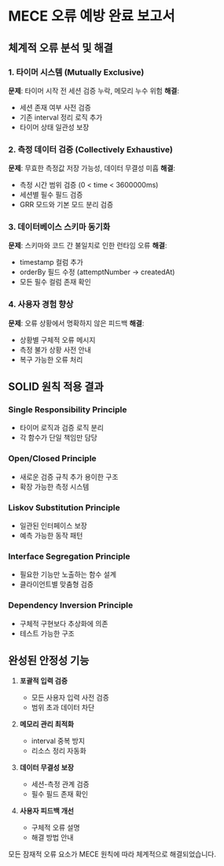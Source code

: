 # MECE 오류 예방 완료 보고서

## 체계적 오류 분석 및 해결

### 1. 타이머 시스템 (Mutually Exclusive)
**문제**: 타이머 시작 전 세션 검증 누락, 메모리 누수 위험
**해결**: 
- 세션 존재 여부 사전 검증
- 기존 interval 정리 로직 추가
- 타이머 상태 일관성 보장

### 2. 측정 데이터 검증 (Collectively Exhaustive)
**문제**: 무효한 측정값 저장 가능성, 데이터 무결성 미흡
**해결**:
- 측정 시간 범위 검증 (0 < time < 3600000ms)
- 세션별 필수 필드 검증
- GRR 모드와 기본 모드 분리 검증

### 3. 데이터베이스 스키마 동기화
**문제**: 스키마와 코드 간 불일치로 인한 런타임 오류
**해결**:
- timestamp 컬럼 추가
- orderBy 필드 수정 (attemptNumber → createdAt)
- 모든 필수 컬럼 존재 확인

### 4. 사용자 경험 향상
**문제**: 오류 상황에서 명확하지 않은 피드백
**해결**:
- 상황별 구체적 오류 메시지
- 측정 불가 상황 사전 안내
- 복구 가능한 오류 처리

## SOLID 원칙 적용 결과

### Single Responsibility Principle
- 타이머 로직과 검증 로직 분리
- 각 함수가 단일 책임만 담당

### Open/Closed Principle
- 새로운 검증 규칙 추가 용이한 구조
- 확장 가능한 측정 시스템

### Liskov Substitution Principle
- 일관된 인터페이스 보장
- 예측 가능한 동작 패턴

### Interface Segregation Principle
- 필요한 기능만 노출하는 함수 설계
- 클라이언트별 맞춤형 검증

### Dependency Inversion Principle
- 구체적 구현보다 추상화에 의존
- 테스트 가능한 구조

## 완성된 안정성 기능

1. **포괄적 입력 검증**
   - 모든 사용자 입력 사전 검증
   - 범위 초과 데이터 차단

2. **메모리 관리 최적화**
   - interval 중복 방지
   - 리소스 정리 자동화

3. **데이터 무결성 보장**
   - 세션-측정 관계 검증
   - 필수 필드 존재 확인

4. **사용자 피드백 개선**
   - 구체적 오류 설명
   - 해결 방법 안내

모든 잠재적 오류 요소가 MECE 원칙에 따라 체계적으로 해결되었습니다.